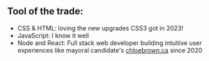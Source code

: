 ## Tool of the trade:
*  CSS & HTML: loving the new upgrades CSS3 got in 2023!
*  JavaScript: I know it well
*  Node and React: Full stack web developer building intuitive user experiences like mayoral candidate's [chloebrown.ca](https://chloebrown.ca/) since 2020

